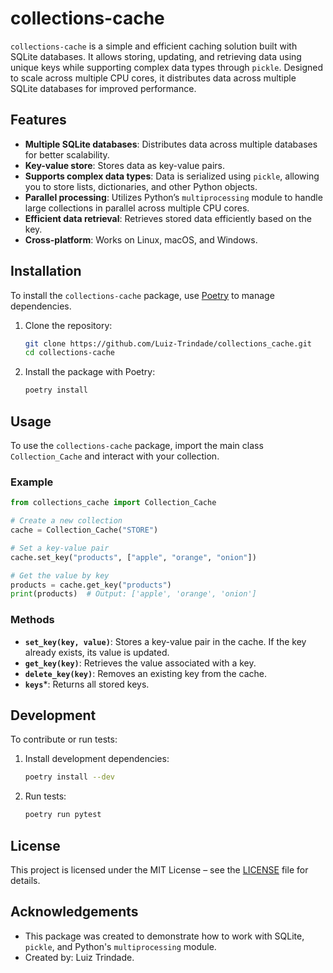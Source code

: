 # collections-cache  

`collections-cache` is a simple and efficient caching solution built with SQLite databases. It allows storing, updating, and retrieving data using unique keys while supporting complex data types through `pickle`. Designed to scale across multiple CPU cores, it distributes data across multiple SQLite databases for improved performance.  

## Features  

- **Multiple SQLite databases**: Distributes data across multiple databases for better scalability.  
- **Key-value store**: Stores data as key-value pairs.  
- **Supports complex data types**: Data is serialized using `pickle`, allowing you to store lists, dictionaries, and other Python objects.  
- **Parallel processing**: Utilizes Python’s `multiprocessing` module to handle large collections in parallel across multiple CPU cores.  
- **Efficient data retrieval**: Retrieves stored data efficiently based on the key.  
- **Cross-platform**: Works on Linux, macOS, and Windows.  

## Installation  

To install the `collections-cache` package, use [Poetry](https://python-poetry.org/) to manage dependencies.  

1. Clone the repository:  

    ```bash
    git clone https://github.com/Luiz-Trindade/collections_cache.git
    cd collections-cache
    ```  

2. Install the package with Poetry:  

    ```bash
    poetry install
    ```  

## Usage  

To use the `collections-cache` package, import the main class `Collection_Cache` and interact with your collection.  

### Example  

```python
from collections_cache import Collection_Cache

# Create a new collection
cache = Collection_Cache("STORE")

# Set a key-value pair
cache.set_key("products", ["apple", "orange", "onion"])

# Get the value by key
products = cache.get_key("products")
print(products)  # Output: ['apple', 'orange', 'onion']
```  

### Methods  

- **`set_key(key, value)`**: Stores a key-value pair in the cache. If the key already exists, its value is updated.  
- **`get_key(key)`**: Retrieves the value associated with a key.  
- **`delete_key(key)`**: Removes an existing key from the cache.  
- **`keys`***: Returns all stored keys.

## Development  

To contribute or run tests:  

1. Install development dependencies:  

    ```bash
    poetry install --dev
    ```  

2. Run tests:  

    ```bash
    poetry run pytest
    ```  

## License  

This project is licensed under the MIT License – see the [LICENSE](LICENSE) file for details.  

## Acknowledgements  

- This package was created to demonstrate how to work with SQLite, `pickle`, and Python's `multiprocessing` module.  
- Created by: Luiz Trindade.
